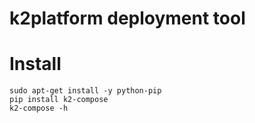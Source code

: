 # k2platform deployment tool
# Install
```
sudo apt-get install -y python-pip
pip install k2-compose
k2-compose -h
```